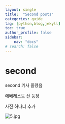 ```yaml
---
layout: single
title:  "Second posts"
categories: guide
tag: [python,blog,jekyll]
toc: true
author_profile: false
sidebar:
    nav: "docs"
# search: false    
---
```


# second

second 기사 올렸음

에베레스트 산 등정

사진 하나더 추가



![5.jpg](https://raw.githubusercontent.com/hdyoon93/save-image-repo/main/2023/01/12-22-51-51-5.jpg)
